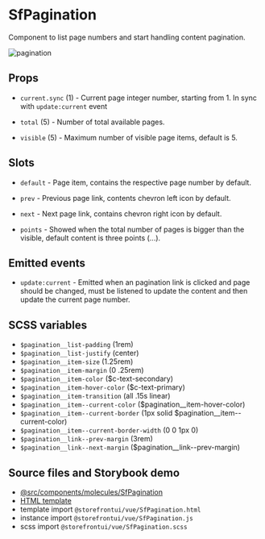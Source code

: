 # SfPagination

<!-- Write about general purpose of the component. Include screenshot (to be replaced with a live example once we migrate to vuepress) -->

Component to list page numbers and start handling content pagination.

![pagination](https://screenshotscdn.firefoxusercontent.com/images/6b8c6357-8464-43ba-8dd7-159044bf37bb.png)

## Props

<!--Write down props and their purpose -->

- `current.sync` (1) - Current page integer number, starting from 1. In sync with `update:current` event

- `total` (5) - Number of total available pages.

- `visible` (5) - Maximum number of visible page items, default is 5.

## Slots

<!-- Describe slots and their purpose -->

- `default` - Page item, contains the respective page number by default.

- `prev` - Previous page link, contents chevron left icon by default.

- `next` - Next page link, contains chevron right icon by default.

- `points` - Showed when the total number of pages is bigger than the
visible, default content is three points (...).

## Emitted events

- `update:current` - Emitted when an pagination link is clicked and
page should be changed, must be listened to update the content and
then update the current page number.

## SCSS variables

<!-- Write down SCSS variables available for configuration -->

- `$pagination__list-padding` (1rem)
- `$pagination__list-justify` (center)
- `$pagination__item-size` (1.25rem)
- `$pagination__item-margin` (0 .25rem)
- `$pagination__item-color` ($c-text-secondary)
- `$pagination__item-hover-color` ($c-text-primary)
- `$pagination__item-transition` (all .15s linear)
- `$pagination__item--current-color` ($pagination__item-hover-color)
- `$pagination__item--current-border` (1px solid $pagination__item--current-color)
- `$pagination__item--current-border-width` (0 0 1px 0)
- `$pagination__link--prev-margin` (3rem)
- `$pagination__link--next-margin` ($pagination__link--prev-margin)

## Source files and Storybook demo

- [@src/components/molecules/SfPagination](https://github.com/DivanteLtd/storefront-ui/tree/master/src/components/molecules/SfPagination)
- [HTML template](https://github.com/DivanteLtd/storefront-ui/tree/master/src/components/molecules/SfPagination/SfPagination.html)
- template import `@storefrontui/vue/SfPagination.html`
- instance import `@storefrontui/vue/SfPagination.js`
- scss import `@storefrontui/vue/SfPagination.scss`
